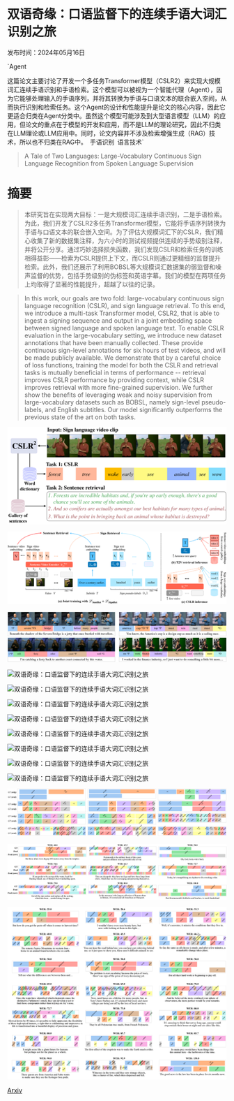 # 双语奇缘：口语监督下的连续手语大词汇识别之旅

发布时间：2024年05月16日

`Agent

这篇论文主要讨论了开发一个多任务Transformer模型（CSLR2）来实现大规模词汇连续手语识别和手语检索。这个模型可以被视为一个智能代理（Agent），因为它能够处理输入的手语序列，并将其转换为手语与口语文本的联合嵌入空间，从而执行识别和检索任务。这个Agent的设计和性能提升是论文的核心内容，因此它更适合归类在Agent分类中。虽然这个模型可能涉及到大型语言模型（LLM）的应用，但论文的重点在于模型的开发和应用，而不是LLM的理论研究，因此不归类在LLM理论或LLM应用中。同时，论文内容并不涉及检索增强生成（RAG）技术，所以也不归类在RAG中。` `手语识别` `语言技术`

> A Tale of Two Languages: Large-Vocabulary Continuous Sign Language Recognition from Spoken Language Supervision

# 摘要

> 本研究旨在实现两大目标：一是大规模词汇连续手语识别，二是手语检索。为此，我们开发了CSLR2多任务Transformer模型，它能将手语序列转换为手语与口语文本的联合嵌入空间。为了评估大规模词汇下的CSLR，我们精心收集了新的数据集注释，为六小时的测试视频提供连续的手势级别注释，并将公开分享。通过巧妙选择损失函数，我们发现CSLR和检索任务的训练相得益彰——检索为CSLR提供上下文，而CSLR则通过更精细的监督提升检索。此外，我们还展示了利用BOBSL等大规模词汇数据集的弱监督和噪声监督的优势，包括手势级别的伪标签和英语字幕。我们的模型在两项任务上均取得了显著的性能提升，超越了以往的记录。

> In this work, our goals are two fold: large-vocabulary continuous sign language recognition (CSLR), and sign language retrieval. To this end, we introduce a multi-task Transformer model, CSLR2, that is able to ingest a signing sequence and output in a joint embedding space between signed language and spoken language text. To enable CSLR evaluation in the large-vocabulary setting, we introduce new dataset annotations that have been manually collected. These provide continuous sign-level annotations for six hours of test videos, and will be made publicly available. We demonstrate that by a careful choice of loss functions, training the model for both the CSLR and retrieval tasks is mutually beneficial in terms of performance -- retrieval improves CSLR performance by providing context, while CSLR improves retrieval with more fine-grained supervision. We further show the benefits of leveraging weak and noisy supervision from large-vocabulary datasets such as BOBSL, namely sign-level pseudo-labels, and English subtitles. Our model significantly outperforms the previous state of the art on both tasks.

![双语奇缘：口语监督下的连续手语大词汇识别之旅](../../../paper_images/2405.10266/x1.png)

![双语奇缘：口语监督下的连续手语大词汇识别之旅](../../../paper_images/2405.10266/x2.png)

![双语奇缘：口语监督下的连续手语大词汇识别之旅](../../../paper_images/2405.10266/x3.png)

![双语奇缘：口语监督下的连续手语大词汇识别之旅](../../../paper_images/2405.10266/x4.png)

![双语奇缘：口语监督下的连续手语大词汇识别之旅](../../../paper_images/2405.10266/annot_tool3.png)

![双语奇缘：口语监督下的连续手语大词汇识别之旅](../../../paper_images/2405.10266/annot_tool2.png)

![双语奇缘：口语监督下的连续手语大词汇识别之旅](../../../paper_images/2405.10266/x5.png)

![双语奇缘：口语监督下的连续手语大词汇识别之旅](../../../paper_images/2405.10266/cslr_test_anns_hist.png)

![双语奇缘：口语监督下的连续手语大词汇识别之旅](../../../paper_images/2405.10266/cslr_test_per_sign_density.png)

![双语奇缘：口语监督下的连续手语大词汇识别之旅](../../../paper_images/2405.10266/cslr_test_per_duration_density.png)

![双语奇缘：口语监督下的连续手语大词汇识别之旅](../../../paper_images/2405.10266/wer_loss_weights.png)

![双语奇缘：口语监督下的连续手语大词汇识别之旅](../../../paper_images/2405.10266/x6.png)

![双语奇缘：口语监督下的连续手语大词汇识别之旅](../../../paper_images/2405.10266/x7.png)

![双语奇缘：口语监督下的连续手语大词汇识别之旅](../../../paper_images/2405.10266/x8.png)

[Arxiv](https://arxiv.org/abs/2405.10266)